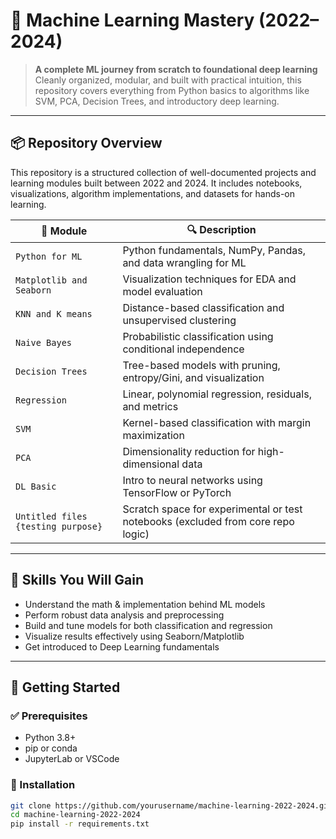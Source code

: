 # 🧠 Machine Learning Mastery (2022–2024)

> **A complete ML journey from scratch to foundational deep learning**  
> Cleanly organized, modular, and built with practical intuition, this repository covers everything from Python basics to algorithms like SVM, PCA, Decision Trees, and introductory deep learning.

---

## 📦 Repository Overview

This repository is a structured collection of well-documented projects and learning modules built between 2022 and 2024. It includes notebooks, visualizations, algorithm implementations, and datasets for hands-on learning.

| 📁 Module                        | 🔍 Description |
|----------------------------------|----------------|
| `Python for ML`                 | Python fundamentals, NumPy, Pandas, and data wrangling for ML |
| `Matplotlib and Seaborn`        | Visualization techniques for EDA and model evaluation |
| `KNN and K means`               | Distance-based classification and unsupervised clustering |
| `Naive Bayes`                   | Probabilistic classification using conditional independence |
| `Decision Trees`                | Tree-based models with pruning, entropy/Gini, and visualization |
| `Regression`                    | Linear, polynomial regression, residuals, and metrics |
| `SVM`                           | Kernel-based classification with margin maximization |
| `PCA`                           | Dimensionality reduction for high-dimensional data |
| `DL Basic`                      | Intro to neural networks using TensorFlow or PyTorch |
| `Untitled files {testing purpose}` | Scratch space for experimental or test notebooks (excluded from core repo logic) |

---

## 🧠 Skills You Will Gain

- Understand the math & implementation behind ML models
- Perform robust data analysis and preprocessing
- Build and tune models for both classification and regression
- Visualize results effectively using Seaborn/Matplotlib
- Get introduced to Deep Learning fundamentals

---

## 🚀 Getting Started

### ✅ Prerequisites

- Python 3.8+
- pip or conda
- JupyterLab or VSCode

### 🔧 Installation

```bash
git clone https://github.com/yourusername/machine-learning-2022-2024.git
cd machine-learning-2022-2024
pip install -r requirements.txt


